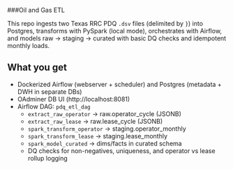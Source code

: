 ###Oil and Gas ETL

This repo ingests two Texas RRC PDQ `.dsv` files (delimited by `}`) into Postgres, transforms with PySpark (local mode), orchestrates with Airflow, and models raw → staging → curated with basic DQ checks and idempotent monthly loads.

## What you get

- Dockerized Airflow (webserver + scheduler) and Postgres (metadata + DWH in separate DBs)
- OAdminer DB UI (http://localhost:8081)
- Airflow DAG: `pdq_etl_dag`
  - `extract_raw_operator` → raw.operator_cycle (JSONB)
  - `extract_raw_lease` → raw.lease_cycle (JSONB)
  - `spark_transform_operator` → staging.operator_monthly
  - `spark_transform_lease` → staging.lease_monthly
  - `spark_model_curated` → dims/facts in curated schema
  - DQ checks for non-negatives, uniqueness, and operator vs lease rollup logging
